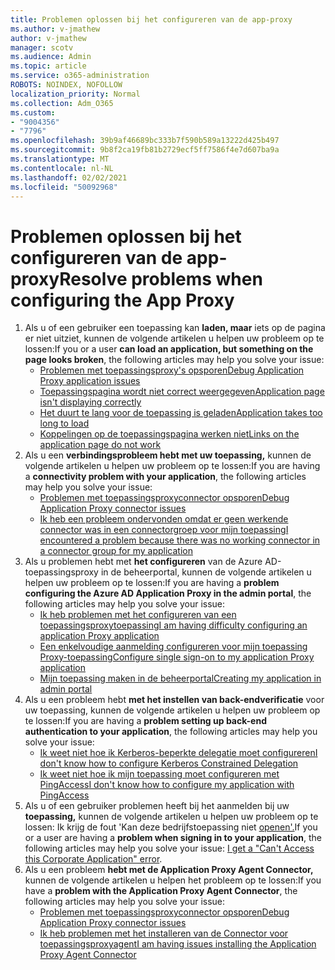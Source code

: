 ```yaml
---
title: Problemen oplossen bij het configureren van de app-proxy
ms.author: v-jmathew
author: v-jmathew
manager: scotv
ms.audience: Admin
ms.topic: article
ms.service: o365-administration
ROBOTS: NOINDEX, NOFOLLOW
localization_priority: Normal
ms.collection: Adm_O365
ms.custom:
- "9004356"
- "7796"
ms.openlocfilehash: 39b9af46689bc333b7f590b589a13222d425b497
ms.sourcegitcommit: 9b8f2ca19fb81b2729ecf5ff7586f4e7d607ba9a
ms.translationtype: MT
ms.contentlocale: nl-NL
ms.lasthandoff: 02/02/2021
ms.locfileid: "50092968"
---
```

# <a name="resolve-problems-when-configuring-the-app-proxy"></a><span data-ttu-id="07ddf-102">Problemen oplossen bij het configureren van de app-proxy</span><span class="sxs-lookup"><span data-stu-id="07ddf-102">Resolve problems when configuring the App Proxy</span></span>

1. <span data-ttu-id="07ddf-103">Als u of een gebruiker een toepassing kan **laden, maar** iets op de pagina er niet uitziet, kunnen de volgende artikelen u helpen uw probleem op te lossen:</span><span class="sxs-lookup"><span data-stu-id="07ddf-103">If you or a user **can load an application, but something on the page looks broken**, the following articles may help you solve your issue:</span></span>
    - [<span data-ttu-id="07ddf-104">Problemen met toepassingsproxy's opsporen</span><span class="sxs-lookup"><span data-stu-id="07ddf-104">Debug Application Proxy application issues</span></span>](https://docs.microsoft.com/azure/active-directory/manage-apps/application-proxy-debug-apps)
    - [<span data-ttu-id="07ddf-105">Toepassingspagina wordt niet correct weergegeven</span><span class="sxs-lookup"><span data-stu-id="07ddf-105">Application page isn't displaying correctly</span></span>](https://docs.microsoft.com/azure/active-directory/application-proxy-page-appearance-broken-problem)
    - [<span data-ttu-id="07ddf-106">Het duurt te lang voor de toepassing is geladen</span><span class="sxs-lookup"><span data-stu-id="07ddf-106">Application takes too long to load</span></span>](https://docs.microsoft.com/azure/active-directory/application-proxy-page-load-speed-problem)
    - [<span data-ttu-id="07ddf-107">Koppelingen op de toepassingspagina werken niet</span><span class="sxs-lookup"><span data-stu-id="07ddf-107">Links on the application page do not work</span></span>](https://docs.microsoft.com/azure/active-directory/application-proxy-page-links-broken-problem)
2. <span data-ttu-id="07ddf-108">Als u een **verbindingsprobleem hebt met uw toepassing,** kunnen de volgende artikelen u helpen uw probleem op te lossen:</span><span class="sxs-lookup"><span data-stu-id="07ddf-108">If you are having a **connectivity problem with your application**, the following articles may help you solve your issue:</span></span>
    - [<span data-ttu-id="07ddf-109">Problemen met toepassingsproxyconnector opsporen</span><span class="sxs-lookup"><span data-stu-id="07ddf-109">Debug Application Proxy connector issues</span></span>](https://docs.microsoft.com/azure/active-directory/manage-apps/application-proxy-debug-connectors)
    - [<span data-ttu-id="07ddf-110">Ik heb een probleem ondervonden omdat er geen werkende connector was in een connectorgroep voor mijn toepassing</span><span class="sxs-lookup"><span data-stu-id="07ddf-110">I encountered a problem because there was no working connector in a connector group for my application</span></span>](https://docs.microsoft.com/azure/active-directory/application-proxy-connectivity-no-working-connector)
3. <span data-ttu-id="07ddf-111">Als u problemen hebt met **het configureren** van de Azure AD-toepassingsproxy in de beheerportal, kunnen de volgende artikelen u helpen uw probleem op te lossen:</span><span class="sxs-lookup"><span data-stu-id="07ddf-111">If you are having a **problem configuring the Azure AD Application Proxy in the admin portal**, the following articles may help you solve your issue:</span></span>
    - [<span data-ttu-id="07ddf-112">Ik heb problemen met het configureren van een toepassingsproxytoepassing</span><span class="sxs-lookup"><span data-stu-id="07ddf-112">I am having difficulty configuring an application Proxy application</span></span>](https://docs.microsoft.com/azure/active-directory/application-proxy-config-how-to)
    - [<span data-ttu-id="07ddf-113">Een enkelvoudige aanmelding configureren voor mijn toepassing Proxy-toepassing</span><span class="sxs-lookup"><span data-stu-id="07ddf-113">Configure single sign-on to my application Proxy application</span></span>](https://docs.microsoft.com/azure/active-directory/application-proxy-config-sso-how-to)
    - [<span data-ttu-id="07ddf-114">Mijn toepassing maken in de beheerportal</span><span class="sxs-lookup"><span data-stu-id="07ddf-114">Creating my application in admin portal</span></span>](https://docs.microsoft.com/azure/active-directory/application-proxy-config-problem)
4. <span data-ttu-id="07ddf-115">Als u een probleem hebt **met het instellen van back-endverificatie** voor uw toepassing, kunnen de volgende artikelen u helpen uw probleem op te lossen:</span><span class="sxs-lookup"><span data-stu-id="07ddf-115">If you are having a **problem setting up back-end authentication to your application**, the following articles may help you solve your issue:</span></span>
    - [<span data-ttu-id="07ddf-116">Ik weet niet hoe ik Kerberos-beperkte delegatie moet configureren</span><span class="sxs-lookup"><span data-stu-id="07ddf-116">I don't know how to configure Kerberos Constrained Delegation</span></span>](https://docs.microsoft.com/azure/active-directory/application-proxy-back-end-kerberos-constrained-delegation-how-to)
    - [<span data-ttu-id="07ddf-117">Ik weet niet hoe ik mijn toepassing moet configureren met PingAccess</span><span class="sxs-lookup"><span data-stu-id="07ddf-117">I don't know how to configure my application with PingAccess</span></span>](https://docs.microsoft.com/azure/active-directory/application-proxy-back-end-ping-access-how-to)
5. <span data-ttu-id="07ddf-118">Als u of een gebruiker problemen heeft bij het aanmelden bij uw **toepassing,** kunnen de volgende artikelen u helpen uw probleem op te lossen: Ik krijg de fout 'Kan deze bedrijfstoepassing niet [openen'.](https://docs.microsoft.com/azure/active-directory/application-proxy-sign-in-bad-gateway-timeout-error)</span><span class="sxs-lookup"><span data-stu-id="07ddf-118">If you or a user are having a **problem when signing in to your application**, the following articles may help you solve your issue: [I get a "Can't Access this Corporate Application" error](https://docs.microsoft.com/azure/active-directory/application-proxy-sign-in-bad-gateway-timeout-error).</span></span>
6. <span data-ttu-id="07ddf-119">Als u een probleem **hebt met de Application Proxy Agent Connector,** kunnen de volgende artikelen u helpen het probleem op te lossen:</span><span class="sxs-lookup"><span data-stu-id="07ddf-119">If you have a **problem with the Application Proxy Agent Connector**, the following articles may help you solve your issue:</span></span>
    - [<span data-ttu-id="07ddf-120">Problemen met toepassingsproxyconnector opsporen</span><span class="sxs-lookup"><span data-stu-id="07ddf-120">Debug Application Proxy connector issues</span></span>](https://docs.microsoft.com/azure/active-directory/manage-apps/application-proxy-debug-connectors)
    - [<span data-ttu-id="07ddf-121">Ik heb problemen met het installeren van de Connector voor toepassingsproxyagent</span><span class="sxs-lookup"><span data-stu-id="07ddf-121">I am having issues installing the Application Proxy Agent Connector</span></span>](https://docs.microsoft.com/azure/active-directory/application-proxy-connector-installation-problem)
